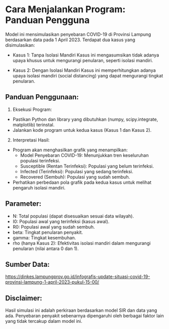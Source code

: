 # Cara Menjalankan Program: Panduan Pengguna

Model ini mensimulasikan penyebaran COVID-19 di Provinsi Lampung berdasarkan data pada 1 April 2023. Terdapat dua kasus yang disimulasikan:

* Kasus 1: Tanpa Isolasi Mandiri
Kasus ini mengasumsikan tidak adanya upaya khusus untuk mengurangi penularan, seperti isolasi mandiri.

* Kasus 2: Dengan Isolasi Mandiri
Kasus ini memperhitungkan adanya upaya isolasi mandiri (social distancing) yang dapat mengurangi tingkat penularan.

## Panduan Penggunaan:
1. Eksekusi Program:
  * Pastikan Python dan library yang dibutuhkan (numpy, scipy.integrate, matplotlib) terinstal.
  * Jalankan kode program untuk kedua kasus (Kasus 1 dan Kasus 2).

2. Interpretasi Hasil:
  * Program akan menghasilkan grafik yang menampilkan:
    * Model Penyebaran COVID-19: Menunjukkan tren keseluruhan populasi terinfeksi.
    * Susceptible (Rentan Terinfeksi): Populasi yang belum terinfeksi.
    * Infected (Terinfeksi): Populasi yang sedang terinfeksi.
    * Recovered (Sembuh): Populasi yang sudah sembuh.
  * Perhatikan perbedaan pola grafik pada kedua kasus untuk melihat pengaruh isolasi mandiri.

## Parameter:
* N: Total populasi (dapat disesuaikan sesuai data wilayah).
* I0: Populasi awal yang terinfeksi (kasus awal).
* R0: Populasi awal yang sudah sembuh.
* beta: Tingkat penularan penyakit.
* gamma: Tingkat kesembuhan.
* rho (hanya Kasus 2): Efektivitas isolasi mandiri dalam mengurangi penularan (nilai antara 0 dan 1).

## Sumber Data:
https://dinkes.lampungprov.go.id/infografis-update-situasi-covid-19-provinsi-lampung-1-april-2023-pukul-15-00/

## Disclaimer:
Hasil simulasi ini adalah perkiraan berdasarkan model SIR dan data yang ada. Penyebaran penyakit sebenarnya dipengaruhi oleh berbagai faktor lain yang tidak tercakup dalam model ini.

